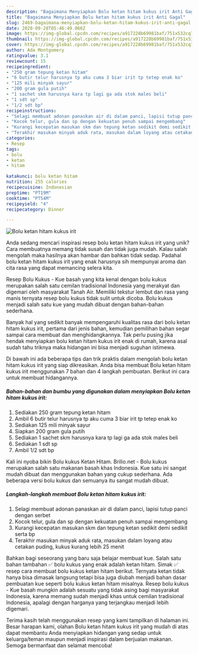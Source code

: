 ```yaml
---
description: "Bagaimana Menyiapkan Bolu ketan hitam kukus irit Anti Gagal"
title: "Bagaimana Menyiapkan Bolu ketan hitam kukus irit Anti Gagal"
slug: 2469-bagaimana-menyiapkan-bolu-ketan-hitam-kukus-irit-anti-gagal
date: 2020-09-28T05:46:49.066Z
image: https://img-global.cpcdn.com/recipes/a917228b69981baf/751x532cq70/bolu-ketan-hitam-kukus-irit-foto-resep-utama.jpg
thumbnail: https://img-global.cpcdn.com/recipes/a917228b69981baf/751x532cq70/bolu-ketan-hitam-kukus-irit-foto-resep-utama.jpg
cover: https://img-global.cpcdn.com/recipes/a917228b69981baf/751x532cq70/bolu-ketan-hitam-kukus-irit-foto-resep-utama.jpg
author: Ada Montgomery
ratingvalue: 3.1
reviewcount: 15
recipeingredient:
- "250 gram tepung ketan hitam"
- "6 butir telur harusnya tp aku cuma 3 biar irit tp tetep enak ko"
- "125 mili minyak sayur"
- "200 gram gula putih"
- "1 sachet skm harusnya kara tp lagi ga ada stok males beli"
- "1 sdt sp"
- "1/2 sdt bp"
recipeinstructions:
- "Selagi membuat adonan panaskan air di dalam panci, lapisi tutup panci dengan serbet"
- "Kocok telur, gula dan sp dengan kekuatan penuh sampai mengembang"
- "Kurangi kecepatan masukan skm dan tepung ketan sedikit demi sedikit serta bp"
- "Terakhir masukan minyak aduk rata, masukan dalam loyang atau cetakan puding, kukus kurang lebih 25 menit"
categories:
- Resep
tags:
- bolu
- ketan
- hitam

katakunci: bolu ketan hitam 
nutrition: 255 calories
recipecuisine: Indonesian
preptime: "PT19M"
cooktime: "PT54M"
recipeyield: "4"
recipecategory: Dinner

---
```



![Bolu ketan hitam kukus irit](https://img-global.cpcdn.com/recipes/a917228b69981baf/751x532cq70/bolu-ketan-hitam-kukus-irit-foto-resep-utama.jpg)

Anda sedang mencari inspirasi resep bolu ketan hitam kukus irit yang unik? Cara membuatnya memang tidak susah dan tidak juga mudah. Kalau salah mengolah maka hasilnya akan hambar dan bahkan tidak sedap. Padahal bolu ketan hitam kukus irit yang enak harusnya sih mempunyai aroma dan cita rasa yang dapat memancing selera kita.

Resep Bolu Kukus - Kue basah yang kita kenal dengan bolu kukus merupakan salah satu cemilan tradisional Indonesia yang merakyat dan digemari oleh masyarakat Tanah Air. Memiliki tekstur lembut dan rasa yang manis ternyata resep bolu kukus tidak sulit untuk dicoba. Bolu kukus menjadi salah satu kue yang mudah dibuat dengan bahan-bahan sederhana.

Banyak hal yang sedikit banyak mempengaruhi kualitas rasa dari bolu ketan hitam kukus irit, pertama dari jenis bahan, kemudian pemilihan bahan segar sampai cara membuat dan menghidangkannya. Tak perlu pusing jika hendak menyiapkan bolu ketan hitam kukus irit enak di rumah, karena asal sudah tahu triknya maka hidangan ini bisa menjadi suguhan istimewa.


Di bawah ini ada beberapa tips dan trik praktis dalam mengolah bolu ketan hitam kukus irit yang siap dikreasikan. Anda bisa membuat Bolu ketan hitam kukus irit menggunakan 7 bahan dan 4 langkah pembuatan. Berikut ini cara untuk membuat hidangannya.

<!--inarticleads1-->

##### Bahan-bahan dan bumbu yang digunakan dalam menyiapkan Bolu ketan hitam kukus irit:

1. Sediakan 250 gram tepung ketan hitam
1. Ambil 6 butir telur harusnya tp aku cuma 3 biar irit tp tetep enak ko
1. Sediakan 125 mili minyak sayur
1. Siapkan 200 gram gula putih
1. Sediakan 1 sachet skm harusnya kara tp lagi ga ada stok males beli
1. Sediakan 1 sdt sp
1. Ambil 1/2 sdt bp


Kali ini nyoba bikin Bolu kukus Ketan Hitam. Brilio.net - Bolu kukus merupakan salah satu makanan basah khas Indonesia. Kue satu ini sangat mudah dibuat dan menggunakan bahan yang cukup sederhana. Ada beberapa versi bolu kukus dan semuanya itu sangat mudah dibuat. 

<!--inarticleads2-->

##### Langkah-langkah membuat Bolu ketan hitam kukus irit:

1. Selagi membuat adonan panaskan air di dalam panci, lapisi tutup panci dengan serbet
1. Kocok telur, gula dan sp dengan kekuatan penuh sampai mengembang
1. Kurangi kecepatan masukan skm dan tepung ketan sedikit demi sedikit serta bp
1. Terakhir masukan minyak aduk rata, masukan dalam loyang atau cetakan puding, kukus kurang lebih 25 menit


Bahkan bagi seseorang yang baru saja belajar membuat kue. Salah satu bahan tambahan ✅ bolu kukus yang enak adalah ketan hitam. Simak ✅ resep cara membuat bolu kukus ketan hitam berikut. Ternyata ketan tidak hanya bisa dimasak langsung tetapi bisa juga diubah menjadi bahan dasar pembuatan kue seperti bolu kukus ketan hitam misalnya. Resep bolu kukus - Kue basah mungkin adalah sesuatu yang tidak asing bagi masyarakat Indonesia, karena memang sudah menjadi khas untuk cemilan tradisional Indonesia, apalagi dengan harganya yang terjangkau menjadi lebih digemari. 

Terima kasih telah menggunakan resep yang kami tampilkan di halaman ini. Besar harapan kami, olahan Bolu ketan hitam kukus irit yang mudah di atas dapat membantu Anda menyiapkan hidangan yang sedap untuk keluarga/teman maupun menjadi inspirasi dalam berjualan makanan. Semoga bermanfaat dan selamat mencoba!
